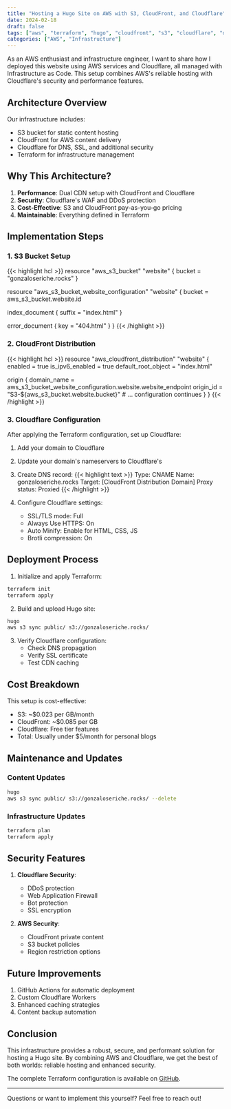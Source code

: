 ```yaml
---
title: "Hosting a Hugo Site on AWS with S3, CloudFront, and Cloudflare"
date: 2024-02-18
draft: false
tags: ["aws", "terraform", "hugo", "cloudfront", "s3", "cloudflare", "devops"]
categories: ["AWS", "Infrastructure"]
---
```


As an AWS enthusiast and infrastructure engineer, I want to share how I deployed this website using AWS services and Cloudflare, all managed with Infrastructure as Code. This setup combines AWS's reliable hosting with Cloudflare's security and performance features.

## Architecture Overview

Our infrastructure includes:
- S3 bucket for static content hosting
- CloudFront for AWS content delivery
- Cloudflare for DNS, SSL, and additional security
- Terraform for infrastructure management

## Why This Architecture?

1. **Performance**: Dual CDN setup with CloudFront and Cloudflare
2. **Security**: Cloudflare's WAF and DDoS protection
3. **Cost-Effective**: S3 and CloudFront pay-as-you-go pricing
4. **Maintainable**: Everything defined in Terraform

## Implementation Steps

### 1. S3 Bucket Setup

{{< highlight hcl >}}
resource "aws_s3_bucket" "website" {
  bucket = "gonzaloseriche.rocks"
}

resource "aws_s3_bucket_website_configuration" "website" {
  bucket = aws_s3_bucket.website.id

  index_document {
    suffix = "index.html"
  }

  error_document {
    key = "404.html"
  }
}
{{< /highlight >}}

### 2. CloudFront Distribution

{{< highlight hcl >}}
resource "aws_cloudfront_distribution" "website" {
  enabled             = true
  is_ipv6_enabled    = true
  default_root_object = "index.html"
  
  origin {
    domain_name = aws_s3_bucket_website_configuration.website.website_endpoint
    origin_id   = "S3-${aws_s3_bucket.website.bucket}"
    # ... configuration continues
  }
}
{{< /highlight >}}

### 3. Cloudflare Configuration

After applying the Terraform configuration, set up Cloudflare:

1. Add your domain to Cloudflare
2. Update your domain's nameservers to Cloudflare's
3. Create DNS record:
   {{< highlight text >}}
   Type: CNAME
   Name: gonzaloseriche.rocks
   Target: [CloudFront Distribution Domain]
   Proxy status: Proxied
   {{< /highlight >}}

4. Configure Cloudflare settings:
   - SSL/TLS mode: Full
   - Always Use HTTPS: On
   - Auto Minify: Enable for HTML, CSS, JS
   - Brotli compression: On

## Deployment Process

1. Initialize and apply Terraform:
```bash
terraform init
terraform apply
```

2. Build and upload Hugo site:
```bash
hugo
aws s3 sync public/ s3://gonzaloseriche.rocks/
```

3. Verify Cloudflare configuration:
   - Check DNS propagation
   - Verify SSL certificate
   - Test CDN caching

## Cost Breakdown

This setup is cost-effective:
- S3: ~$0.023 per GB/month
- CloudFront: ~$0.085 per GB
- Cloudflare: Free tier features
- Total: Usually under $5/month for personal blogs

## Maintenance and Updates

### Content Updates
```bash
hugo
aws s3 sync public/ s3://gonzaloseriche.rocks/ --delete
```

### Infrastructure Updates
```bash
terraform plan
terraform apply
```

## Security Features

1. **Cloudflare Security**:
   - DDoS protection
   - Web Application Firewall
   - Bot protection
   - SSL encryption

2. **AWS Security**:
   - CloudFront private content
   - S3 bucket policies
   - Region restriction options

## Future Improvements

1. GitHub Actions for automatic deployment
2. Custom Cloudflare Workers
3. Enhanced caching strategies
4. Content backup automation

## Conclusion

This infrastructure provides a robust, secure, and performant solution for hosting a Hugo site. By combining AWS and Cloudflare, we get the best of both worlds: reliable hosting and enhanced security.

The complete Terraform configuration is available on [GitHub](https://github.com/gseriche).

---

Questions or want to implement this yourself? Feel free to reach out!